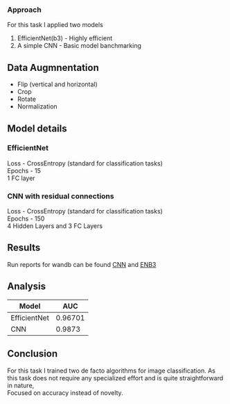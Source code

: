 ### Approach

For this task I applied two models
1. EfficientNet(b3) - Highly efficient
2. A simple CNN  - Basic model banchmarking 

## Data Augmnentation
- Flip (vertical and horizontal)
- Crop
- Rotate
- Normalization

## Model details 

### EfficientNet
Loss - CrossEntropy (standard for classification tasks) \
Epochs - 15 \
1 FC layer

### CNN with residual connections
Loss - CrossEntropy (standard for classification tasks) \
Epochs - 150 \
4 Hidden Layers and 3 FC Layers


## Results

Run reports for wandb can be found [CNN](https://api.wandb.ai/links/samkitshah1262-warner-bros-discovery/32panvs8) and [ENB3](https://api.wandb.ai/links/samkitshah1262-warner-bros-discovery/9k4945xy)


## Analysis

| Model | AUC |
| --- | --- | 
| EfficientNet | 0.96701 |	
| CNN | 0.9873 |


## Conclusion

For this task I trained two de facto algorithms for image classification. As this task does not require any specialized effort and is quite straightforward in nature, \
Focused on accuracy instead of novelty. 
